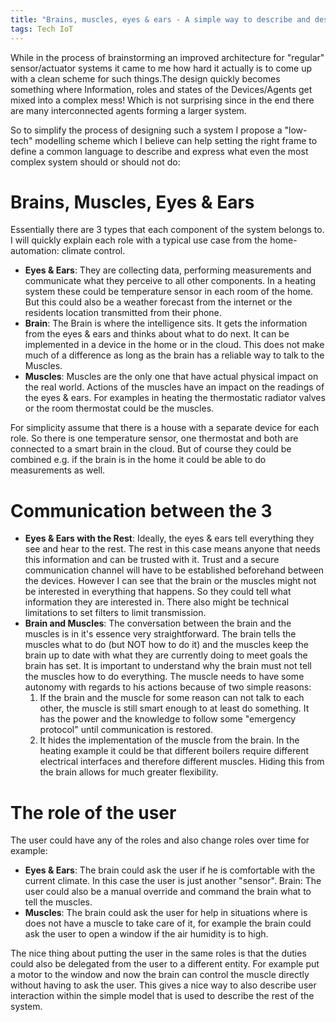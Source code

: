 ```yaml
---
title: "Brains, muscles, eyes & ears - A simple way to describe and design a real word sensor/actuator system"
tags: Tech IoT
---
```


While in the process of brainstorming an improved architecture for "regular" sensor/actuator systems it came to me how hard it actually is to come up with a clean scheme for such things.The design quickly becomes something where Information, roles and states of the Devices/Agents get mixed into a complex mess! Which is not surprising since in the end there are many interconnected agents forming a larger system.

So to simplify the process of designing such a system I propose a "low-tech" modelling scheme which I believe can help setting the right frame to define a common language to describe and express what even the most complex system should or should not do:

# Brains, Muscles, Eyes & Ears
Essentially there are 3 types that each component of the system belongs to. I will quickly explain each role with a typical use case from the home-automation: climate control.

- **Eyes & Ears**: They are collecting data, performing measurements and communicate what they perceive to all other components. In a heating system these could be temperature sensor in each room of the home. But this could also be a weather forecast from the internet or the residents location transmitted from their phone.
- **Brain**: The Brain is where the intelligence sits. It gets the information from the eyes & ears and thinks about what to do next. It can be implemented in a device in the home or in the cloud. This does not make much of a difference as long as the brain has a reliable way to talk to the Muscles.
- **Muscles**: Muscles are the only one that have actual physical impact on the real world. Actions of the muscles have an impact on the readings of the eyes & ears. For examples in heating the thermostatic radiator valves or the room thermostat could be the muscles.

For simplicity assume that there is a house with a separate device for each role. So there is one temperature sensor, one thermostat and both are connected to a smart brain in the cloud. But of course they could be combined e.g. if the brain is in the home it could be able to do measurements as well.

# Communication between the 3
- **Eyes & Ears with the Rest**: Ideally, the eyes & ears tell everything they see and hear to the rest. The rest in this case means anyone that needs this information and can be trusted with it. Trust and a secure communication channel will have to be established beforehand between the devices. However I can see that the brain or the muscles might not be interested in everything that happens. So they could tell what information they are interested in. There also might be technical limitations to set filters to limit transmission.
- **Brain and Muscles**: The conversation between the brain and the muscles is in it's essence very straightforward. The brain tells the muscles what to do (but NOT how to do it) and the muscles keep the brain up to date with what they are currently doing to meet goals the brain has set. It is important to understand why the brain must not tell the muscles how to do everything. The muscle needs to have some autonomy with regards to his actions because of two simple reasons:
  1. If the brain and the muscle for some reason can not talk to each other, the muscle is still smart enough to at least do something. It has the power and the knowledge to follow some "emergency protocol" until communication is restored.
  2. It hides the implementation of the muscle from the brain. In the heating example it could be that different boilers require different electrical interfaces and therefore different muscles. Hiding this from the brain allows for much greater flexibility.

# The role of the user
The user could have any of the roles and also change roles over time for example:

- **Eyes & Ears**: The brain could ask the user if he is comfortable with the current climate. In this case the user is just another "sensor".
Brain: The user could also be a manual override and command the brain what to tell the muscles.
- **Muscles**: The brain could ask the user for help in situations where is does not have a muscle to take care of it, for example the brain could ask the user to open a window if the air humidity is to high.

The nice thing about putting the user in the same roles is that the duties could also be delegated from the user to a different entity. For example put a motor to the window and now the brain can control the muscle directly without having to ask the user. This gives a nice way to also describe user interaction within the simple model that is used to describe the rest of the system.
